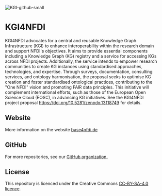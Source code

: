 ![KGI-github-small](https://github.com/user-attachments/assets/d6978a6f-ca5d-4452-a40c-fd7ad6fa0375)

# KGI4NFDI 
KGI4NFDI advocates for a central and reusable Knowledge Graph Infrastructure (KGI) to enhance interoperability within 
the research domain and support NFDI's objectives. It aims to provide essential components including a Knowledge Graph 
(KG) registry and a service for accessing KGs across NFDI projects. Additionally, the service intends to empower 
research communities to create KG instances using standardised approaches, technologies, and expertise. Through surveys, 
documentation, consulting services, and ontology harmonisation, the proposal seeks to optimise KG creation and foster 
standardised ontological practices, contributing to the "One NFDI" vision and promoting FAIR data principles. This 
initiative will complement international efforts, such as those of the European Open Science Cloud (EOSC), in advancing 
KG initiatives. See the KGI4NFDI project proposal <https://doi.org/10.5281/zenodo.13118749> for details.

## Website
More information on the website [base4nfdi.de](https://base4nfdi.de/projects/kgi4nfdi)

## GitHub 
For more repositories, see our [GitHub organization.](https://github.com/KGI4NFDI)

## License
This repository is licenced under the Creative Commons [CC-BY-SA-4.0 licence](https://creativecommons.org/licenses/by-sa/4.0/).

